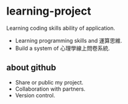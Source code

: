 # learning-project
Learning coding skills ability of application.

- Learning programming skills and 運算思維.
- Build a system of 心理學線上問卷系統.

## about github
- Share or public my project.
- Collaboration with partners.
- Version control.
